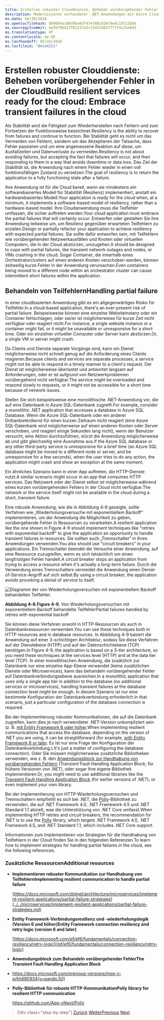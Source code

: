 ```yaml
---
title: Erstellen robuster Clouddienste. Beheben vorübergehender Fehler in der Cloud
description: Modernisieren vorhandener .NET-Anwendungen mit Azure Cloud und Windows-Containern | Erstellen robuster Clouddienste. Beheben vorübergehender Fehler in der Cloud
ms.date: 04/30/2018
ms.openlocfilehash: 899084ac00d9be0df47ef88c026f4e8c19722bb6
ms.sourcegitcommit: ee5b798427f81237a3c23d1fd81fff7fdc21e8d3
ms.translationtype: HT
ms.contentlocale: de-DE
ms.lasthandoff: 05/28/2020
ms.locfileid: "84144251"
---
```

# <a name="build-resilient-services-ready-for-the-cloud-embrace-transient-failures-in-the-cloud"></a><span data-ttu-id="4912b-105">Erstellen robuster Clouddienste: Beheben vorübergehender Fehler in der Cloud</span><span class="sxs-lookup"><span data-stu-id="4912b-105">Build resilient services ready for the cloud: Embrace transient failures in the cloud</span></span>

<span data-ttu-id="4912b-106">Als Stabilität wird die Fähigkeit zum Wiederherstellen nach Fehlern und zum Fortsetzen der Funktionsweise bezeichnet.</span><span class="sxs-lookup"><span data-stu-id="4912b-106">Resiliency is the ability to recover from failures and continue to function.</span></span> <span data-ttu-id="4912b-107">Bei Stabilität geht es nicht um das Vermeiden von Fehlern, sondern um das Akzeptieren der Tatsache, dass Fehler passieren und um eine angemessene Reaktion auf diese, um Ausfallzeiten und Datenverluste zu vermeiden.</span><span class="sxs-lookup"><span data-stu-id="4912b-107">Resiliency is not about avoiding failures, but accepting the fact that failures will occur, and then responding to them in a way that avoids downtime or data loss.</span></span> <span data-ttu-id="4912b-108">Das Ziel der Stabilität ist, die Anwendung nach einem Fehler wieder in einen voll funktionsfähigen Zustand zu versetzen.</span><span class="sxs-lookup"><span data-stu-id="4912b-108">The goal of resiliency is to return the application to a fully functioning state after a failure.</span></span>

<span data-ttu-id="4912b-109">Ihre Anwendung ist für die Cloud bereit, wenn sie mindestens ein softwarebasiertes Modell für Stabilität (Resilienz) implementiert, anstatt ein hardwarebasiertes Modell.</span><span class="sxs-lookup"><span data-stu-id="4912b-109">Your application is ready for the cloud when, at a minimum, it implements a software-based model of resiliency, rather than a hardware-based model.</span></span> <span data-ttu-id="4912b-110">Ihre Cloudanwendung muss die Teilfehler umfassen, die sicher auftreten werden.</span><span class="sxs-lookup"><span data-stu-id="4912b-110">Your cloud application must embrace the partial failures that will certainly occur.</span></span> <span data-ttu-id="4912b-111">Entwerfen oder gestalten Sie ihre Anwendung teilweise um, um Resilienz gegenüber erwarteten Teilfehlern zu erzielen.</span><span class="sxs-lookup"><span data-stu-id="4912b-111">Design or partially refactor your application to achieve resiliency with expected partial failures.</span></span> <span data-ttu-id="4912b-112">Sie sollte dafür entworfen sein, mit Teilfehlern wie vorübergehenden Netzwerkausfällen und Knoten oder virtuellen Computern, die in der Cloud abstürzen, umzugehen.</span><span class="sxs-lookup"><span data-stu-id="4912b-112">It should be designed to cope with partial failures, like transient network outages and nodes, or VMs crashing in the cloud.</span></span> <span data-ttu-id="4912b-113">Sogar Container, die innerhalb eines Orchestratorclusters auf einen anderen Knoten verschoben werden, können zeitweilig kurze Fehler in der Anwendung verursachen.</span><span class="sxs-lookup"><span data-stu-id="4912b-113">Even containers being moved to a different node within an orchestrator cluster can cause intermittent short failures within the application.</span></span>

## <a name="handling-partial-failure"></a><span data-ttu-id="4912b-114">Behandeln von Teilfehlern</span><span class="sxs-lookup"><span data-stu-id="4912b-114">Handling partial failure</span></span>

<span data-ttu-id="4912b-115">In einer cloudbasierten Anwendung gibt es ein allgegenwärtiges Risiko für Teilfehler.</span><span class="sxs-lookup"><span data-stu-id="4912b-115">In a cloud-based application, there's an ever-present risk of partial failure.</span></span> <span data-ttu-id="4912b-116">Beispielsweise können eine einzelne Websiteinstanz oder ein Container fehlschlagen, oder sie/er ist möglicherweise für kurze Zeit nicht verfügbar oder reagiert nicht.</span><span class="sxs-lookup"><span data-stu-id="4912b-116">For instance, a single website instance or a container might fail, or it might be unavailable or unresponsive for a short time.</span></span> <span data-ttu-id="4912b-117">Oder ein einzelner virtueller Computer oder Server kann abstürzen.</span><span class="sxs-lookup"><span data-stu-id="4912b-117">Or, a single VM or server might crash.</span></span>

<span data-ttu-id="4912b-118">Da Clients und Dienste separate Vorgänge sind, kann ein Dienst möglicherweise nicht schnell genug auf die Anforderung eines Clients reagieren.</span><span class="sxs-lookup"><span data-stu-id="4912b-118">Because clients and services are separate processes, a service might not be able to respond in a timely manner to a client's request.</span></span> <span data-ttu-id="4912b-119">Der Dienst ist möglicherweise überlastet und antwortet langsam auf Anforderungen, oder er ist aufgrund von Netzwerkproblemen vorübergehend nicht verfügbar.</span><span class="sxs-lookup"><span data-stu-id="4912b-119">The service might be overloaded and respond slowly to requests, or it might not be accessible for a short time because of network issues.</span></span>

<span data-ttu-id="4912b-120">Stellen Sie sich beispielsweise eine monolithische .NET-Anwendung vor, die auf eine Datenbank in Azure SQL-Datenbank zugreift.</span><span class="sxs-lookup"><span data-stu-id="4912b-120">For example, consider a monolithic .NET application that accesses a database in Azure SQL Database.</span></span> <span data-ttu-id="4912b-121">Wenn die Azure SQL-Datenbank oder ein anderer Drittanbieterdienst für einen kurzen Zeitraum nicht reagiert (eine Azure SQL-Datenbank wird möglicherweise auf einen anderen Knoten oder Server verschoben, und reagiert einige Sekunden lang nicht), wenn der Benutzer versucht, eine Aktion durchzuführen, stürzt die Anwendung möglicherweise ab und gibt gleichzeitig eine Ausnahme aus.</span><span class="sxs-lookup"><span data-stu-id="4912b-121">If the Azure SQL database or any other third-party service is unresponsive for a brief time (an Azure SQL database might be moved to a different node or server, and be unresponsive for a few seconds), when the user tries to do any action, the application might crash and show an exception at the same moment.</span></span>

<span data-ttu-id="4912b-122">Ein ähnliches Szenario kann in einer App auftreten, die HTTP-Dienste nutzt.</span><span class="sxs-lookup"><span data-stu-id="4912b-122">A similar scenario might occur in an app that consumes HTTP services.</span></span> <span data-ttu-id="4912b-123">Das Netzwerk oder der Dienst selbst ist möglicherweise während eines kurzen vorübergehenden Fehlers in der Cloud nicht verfügbar.</span><span class="sxs-lookup"><span data-stu-id="4912b-123">The network or the service itself might not be available in the cloud during a short, transient failure.</span></span>

<span data-ttu-id="4912b-124">Eine robuste Anwendung, wie die in Abbildung 4-9 gezeigte, sollte Verfahren wie „Wiederholungsversuche mit exponentiellem Backoff“ implementieren, um der Anwendung die Möglichkeit zu geben, vorübergehende Fehler in Ressourcen zu verarbeiten.</span><span class="sxs-lookup"><span data-stu-id="4912b-124">A resilient application like the one shown in Figure 4-9 should implement techniques like "retries with exponential backoff" to give the application an opportunity to handle transient failures in resources.</span></span> <span data-ttu-id="4912b-125">Sie sollten auch „Trennschalter“ in Ihren Anwendungen verwenden.</span><span class="sxs-lookup"><span data-stu-id="4912b-125">You also should use "circuit breakers" in your applications.</span></span> <span data-ttu-id="4912b-126">Ein Trennschalter beendet die Versuche einer Anwendung, auf eine Ressource zuzugreifen, wenn es sich tatsächlich um einen langfristigen Fehler handelt.</span><span class="sxs-lookup"><span data-stu-id="4912b-126">A circuit breaker stops an application from trying to access a resource when it's actually a long-term failure.</span></span> <span data-ttu-id="4912b-127">Durch die Verwendung eines Trennschalters vermeidet die Anwendung einen Denial-of-Service-Angriff auf sich selbst.</span><span class="sxs-lookup"><span data-stu-id="4912b-127">By using a circuit breaker, the application avoids provoking a denial of service to itself.</span></span>

![Diagramm der von Wiederholungsversuchen mit exponentiellem Backoff behandelten Teilfehler.](./media/retry-partial-failures.png)

<span data-ttu-id="4912b-129">**Abbildung 4–9.**</span><span class="sxs-lookup"><span data-stu-id="4912b-129">**Figure 4-9.**</span></span> <span data-ttu-id="4912b-130">Von Wiederholungsversuchen mit exponentiellem Backoff behandelte Teilfehler</span><span class="sxs-lookup"><span data-stu-id="4912b-130">Partial failures handled by retries with exponential backoff</span></span>

<span data-ttu-id="4912b-131">Sie können diese Verfahren sowohl in HTTP-Ressourcen als auch in Datenbankressourcen verwenden.</span><span class="sxs-lookup"><span data-stu-id="4912b-131">You can use these techniques both in HTTP resources and in database resources.</span></span> <span data-ttu-id="4912b-132">In Abbildung 4-9 basiert die Anwendung auf einer 3-schichtigen Architektur, sodass Sie diese Verfahren auf der Dienstebene (HTPP) und auf der Datenschichtebene (TCP) benötigen.</span><span class="sxs-lookup"><span data-stu-id="4912b-132">In Figure 4-9, the application is based on a 3-tier architecture, so you need these techniques at the services level (HTTP) and at the data tier level (TCP).</span></span> <span data-ttu-id="4912b-133">In einer monolithischen Anwendung, die zusätzlich zur Datenbank nur eine einzelne App-Ebene verwendet (keine zusätzlichen Dienste oder Microservices), kann das behandeln vorübergehender Fehler auf Datenbankverbindungsebene ausreichen.</span><span class="sxs-lookup"><span data-stu-id="4912b-133">In a monolithic application that uses only a single app tier in addition to the database (no additional services or microservices), handling transient failures at the database connection level might be enough.</span></span> <span data-ttu-id="4912b-134">In diesem Szenario ist nur eine bestimmte Konfiguration der Datenbankverbindung erforderlich.</span><span class="sxs-lookup"><span data-stu-id="4912b-134">In that scenario, just a particular configuration of the database connection is required.</span></span>

<span data-ttu-id="4912b-135">Bei der Implementierung robuster Kommunikationen, die auf die Datenbank zugreifen, kann dies je nach verwendeter .NET-Version unkompliziert sein (z. B. [mit Entity Framework 6 oder höher](/ef/ef6/fundamentals/connection-resiliency/retry-logic).</span><span class="sxs-lookup"><span data-stu-id="4912b-135">When implementing resilient communications that access the database, depending on the version of .NET you are using, it can be straightforward (for example, [with Entity Framework 6 or later](/ef/ef6/fundamentals/connection-resiliency/retry-logic).</span></span> <span data-ttu-id="4912b-136">Es ist nur eine Frage der Konfiguration der Datenbankverbindung.).</span><span class="sxs-lookup"><span data-stu-id="4912b-136">It's just a matter of configuring the database connection).</span></span> <span data-ttu-id="4912b-137">Oder Sie müssen möglicherweise zusätzliche Bibliotheken verwenden, wie z. B. den [Anwendungsblock zur Handhabung von vorübergehenden Fehlern](https://docs.microsoft.com/previous-versions/msp-n-p/hh680934(v=pandp.50)) (Transient Fault Handling Application Block; für frühere Versionen von .NET), oder sogar Ihre eigene Bibliothek implementieren.</span><span class="sxs-lookup"><span data-stu-id="4912b-137">Or, you might need to use additional libraries like the [Transient Fault Handling Application Block](https://docs.microsoft.com/previous-versions/msp-n-p/hh680934(v=pandp.50)) (for earlier versions of .NET), or even implement your own library.</span></span>

<span data-ttu-id="4912b-138">Bei der Implementierung von HTTP-Wiederholungsversuchen und Trennschaltern empfiehlt es sich bei .NET, die [Polly](https://github.com/App-vNext/Polly)-Bibliothek zu verwenden, die auf .NET Framework 4.0, .NET Framework 4.5 und .NET Standard 1.1 abzielt, was die Unterstützung von .NET Core umfasst.</span><span class="sxs-lookup"><span data-stu-id="4912b-138">When implementing HTTP retries and circuit breakers, the recommendation for .NET is to use the [Polly](https://github.com/App-vNext/Polly) library, which targets .NET Framework 4.0, .NET Framework 4.5, and .NET Standard 1.1, which includes .NET Core support.</span></span>

<span data-ttu-id="4912b-139">Informationen zum Implementieren von Strategien für die Handhabung von Teilfehlern in der Cloud finden Sie in den folgenden Referenzen.</span><span class="sxs-lookup"><span data-stu-id="4912b-139">To learn how to implement strategies for handling partial failures in the cloud, see the following references.</span></span>

### <a name="additional-resources"></a><span data-ttu-id="4912b-140">Zusätzliche Ressourcen</span><span class="sxs-lookup"><span data-stu-id="4912b-140">Additional resources</span></span>

- <span data-ttu-id="4912b-141">**Implementieren robuster Kommunikation zur Handhabung von Teilfehlern**</span><span class="sxs-lookup"><span data-stu-id="4912b-141">**Implementing resilient communication to handle partial failure**</span></span>

    [https://docs.microsoft.com/dotnet/architecture/microservices/implement-resilient-applications/partial-failure-strategies](../../microservices/implement-resilient-applications/partial-failure-strategies.md)

- <span data-ttu-id="4912b-142">**Entity Framework-Verbindungsresilienz und -wiederholungslogik (Version 6 und höher)**</span><span class="sxs-lookup"><span data-stu-id="4912b-142">**Entity Framework connection resiliency and retry logic (version 6 and later)**</span></span>

    [https://docs.microsoft.com/ef/ef6/fundamentals/connection-resiliency/retry-logic](/ef/ef6/fundamentals/connection-resiliency/retry-logic)

- <span data-ttu-id="4912b-143">**Anwendungsblock zum Behandeln vorübergehender Fehler**</span><span class="sxs-lookup"><span data-stu-id="4912b-143">**The Transient Fault Handling Application Block**</span></span>

- <https://docs.microsoft.com/previous-versions/msp-n-p/hh680934(v=pandp.50)>

- <span data-ttu-id="4912b-144">**Polly-Bibliothek für robuste HTTP-Kommunikation**</span><span class="sxs-lookup"><span data-stu-id="4912b-144">**Polly library for resilient HTTP communication**</span></span>

    <https://github.com/App-vNext/Polly>

>[!div class="step-by-step"]
><span data-ttu-id="4912b-145">[Zurück](when-to-deploy-windows-containers-to-azure-container-service-kubernetes.md)
>[Weiter](modernize-your-apps-with-monitoring-and-telemetry.md)</span><span class="sxs-lookup"><span data-stu-id="4912b-145">[Previous](when-to-deploy-windows-containers-to-azure-container-service-kubernetes.md)
[Next](modernize-your-apps-with-monitoring-and-telemetry.md)</span></span>
